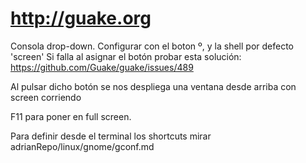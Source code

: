 # http://guake.org

Consola drop-down.
Configurar con el boton º, y la shell por defecto 'screen'
  Si falla al asignar el botón probar esta solución: https://github.com/Guake/guake/issues/489

Al pulsar dicho botón se nos despliega una ventana desde arriba con screen corriendo

F11 para poner en full screen.

Para definir desde el terminal los shortcuts mirar adrianRepo/linux/gnome/gconf.md
